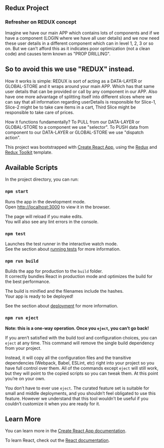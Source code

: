 ## Redux Project

### Refresher on REDUX concept

Imagine we have our main APP which contains lots of components and if we have a component (LOGIN where we have all user details) and we now need these user details in a different component which can in level 1, 2, 3 or so on. But we can't afford this as it indicates poor optimization (not a clean code) and causes term known as "PROP DRILLING".

## So to avoid this we use "REDUX" instead.

How it works is simple: REDUX is sort of acting as a DATA-LAYER or GLOBAL-STORE and it wraps around your main APP. Which has that same user details that can be provided or call by any component in our APP.
Also have one more advantage of splitting itself into different slices where we can say that all information regarding userDetails is responsible for Slice-1, Slice-2 might be to take care items in a cart, Third Slice might be responsible to take care of prices.

How it functions fundamentally?
To PULL from our DATA-LAYER or GLOBAL-STORE to a component we use "selector".
To PUSH data from component to our DATA-LAYER or GLOBAL-STORE we use "dispatch action".

This project was bootstrapped with [Create React App](https://github.com/facebook/create-react-app), using the [Redux](https://redux.js.org/) and [Redux Toolkit](https://redux-toolkit.js.org/) template.

## Available Scripts

In the project directory, you can run:

### `npm start`

Runs the app in the development mode.<br />
Open [http://localhost:3000](http://localhost:3000) to view it in the browser.

The page will reload if you make edits.<br />
You will also see any lint errors in the console.

### `npm test`

Launches the test runner in the interactive watch mode.<br />
See the section about [running tests](https://facebook.github.io/create-react-app/docs/running-tests) for more information.

### `npm run build`

Builds the app for production to the `build` folder.<br />
It correctly bundles React in production mode and optimizes the build for the best performance.

The build is minified and the filenames include the hashes.<br />
Your app is ready to be deployed!

See the section about [deployment](https://facebook.github.io/create-react-app/docs/deployment) for more information.

### `npm run eject`

**Note: this is a one-way operation. Once you `eject`, you can’t go back!**

If you aren’t satisfied with the build tool and configuration choices, you can `eject` at any time. This command will remove the single build dependency from your project.

Instead, it will copy all the configuration files and the transitive dependencies (Webpack, Babel, ESLint, etc) right into your project so you have full control over them. All of the commands except `eject` will still work, but they will point to the copied scripts so you can tweak them. At this point you’re on your own.

You don’t have to ever use `eject`. The curated feature set is suitable for small and middle deployments, and you shouldn’t feel obligated to use this feature. However we understand that this tool wouldn’t be useful if you couldn’t customize it when you are ready for it.

## Learn More

You can learn more in the [Create React App documentation](https://facebook.github.io/create-react-app/docs/getting-started).

To learn React, check out the [React documentation](https://reactjs.org/).
